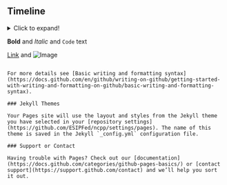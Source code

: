 ## Timeline
<details>
  <summary>Click to expand!</summary>
  
# 2021/2022 NCPP
* August: NCPP solicitation released and distributed through NOAA EDMC
* September: Submission deadline and project selection
* October: Kickoff meeting ESIP/BDP and selected projects
* November: Architecture diagram sharing/discussion. Set up each team with credentials and least-permissions on AWS
* December: Initial group meeting between NCPP projects and cloud-provider team
* January: NCPP project leads attend the ESIP January Meeting & share project status during all-project checkin. 
- February:
- March:
- April:
- May:
- June:
- Present project status/outcome at ESIP July Meeting.
 </details>



**Bold** and _Italic_ and `Code` text

[Link](url) and ![Image](src)
```

For more details see [Basic writing and formatting syntax](https://docs.github.com/en/github/writing-on-github/getting-started-with-writing-and-formatting-on-github/basic-writing-and-formatting-syntax).

### Jekyll Themes

Your Pages site will use the layout and styles from the Jekyll theme you have selected in your [repository settings](https://github.com/ESIPFed/ncpp/settings/pages). The name of this theme is saved in the Jekyll `_config.yml` configuration file.

### Support or Contact

Having trouble with Pages? Check out our [documentation](https://docs.github.com/categories/github-pages-basics/) or [contact support](https://support.github.com/contact) and we’ll help you sort it out.
